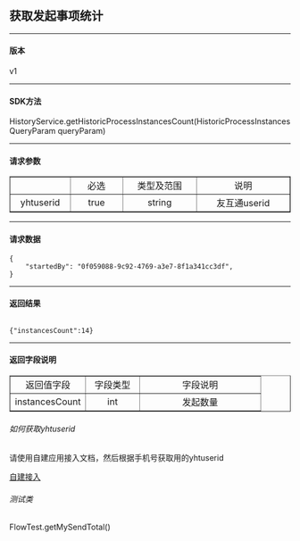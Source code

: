 ## 获取发起事项统计

- - -
#### 版本 ####
v1
- - -
#### SDK方法 ####
HistoryService.getHistoricProcessInstancesCount(HistoricProcessInstancesQueryParam queryParam)
- - - 
#### 请求参数 ####

<table border="1" cellpadding="3" cellspaing="3">
    <tr align="center">
        <td width="100px"></td>
        <td width="100px">必选</td>
        <td width="150px">类型及范围</td>
        <td width="200px">说明</td>
    </tr>
    <tr align="center">
        <td>yhtuserid</td>
        <td>true</td>
        <td>string</td>
        <td>友互通userid</td>
    </tr>
</table>

- - - 
#### 请求数据 ####
```
{
	"startedBy": "0f059088-9c92-4769-a3e7-8f1a341cc3df",
}
```
---

#### 返回结果 ####

```

{"instancesCount":14}

```
- - - 
#### 返回字段说明 ####

<table border="1" cellpadding="3" cellspaing="3">
    <tr align="center">
        <td width="100px">返回值字段</td>
        <td width="80px">字段类型</td>
        <td width="200px">字段说明</td>
    </tr>
    <tr align="center">
        <td>instancesCount</td>
        <td>int</td>
        <td>发起数量</td>
    </tr>
</table>


###### 如何获取yhtuserid

请使用自建应用接入文档，然后根据手机号获取用的yhtuserid

[自建接入](mybook/selfbuild/README.md)

###### 测试类

FlowTest.getMySendTotal()